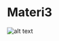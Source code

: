 # Materi3
![alt text](https://github.com/Richmondjanusrafiiaryanto/Materi3/blob/master/Screenshot%20(2390).png)
